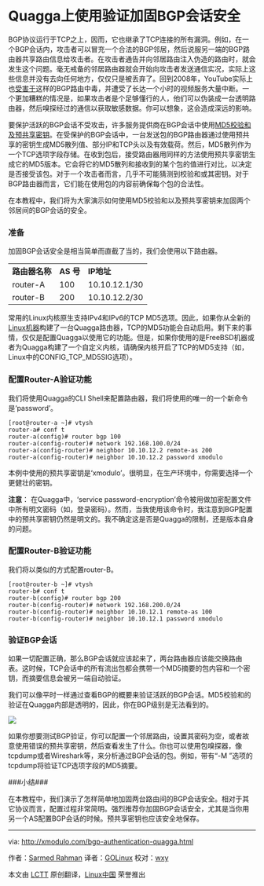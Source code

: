 Quagga上使用验证加固BGP会话安全
================================================================================
BGP协议运行于TCP之上，因而，它也继承了TCP连接的所有漏洞。例如，在一个BGP会话内，攻击者可以冒充一个合法的BGP邻居，然后说服另一端的BGP路由器共享路由信息给攻击者。在攻击者通告并向邻居路由注入伪造的路由时，就会发生这个问题。毫无戒备的邻居路由器就会开始向攻击者发送通信实况，实际上这些信息并没有去向任何地方，仅仅只是被丢弃了。回到2008年，YouTube实际上也[受害于][1]这样的BGP路由中毒，并遭受了长达一个小时的视频服务大量中断。一个更加糟糕的情况是，如果攻击者是个足够懂行的人，他们可以伪装成一台透明路由器，然后嗅探经过的通信以获取敏感数据。你可以想象，这会造成深远的影响。

要保护活跃的BGP会话不受攻击，许多服务提供商在BGP会话中使用[MD5校验和及预共享密钥][2]。在受保护的BGP会话中，一台发送包的BGP路由器通过使用预共享的密钥生成MD5散列值、部分IP和TCP头以及有效载荷。然后，MD5散列作为一个TCP选项字段存储。在收到包后，接受路由器用同样的方法使用预共享密钥生成它的MD5版本。它会将它的MD5散列和接收到的某个包的值进行对比，以决定是否接受该包。对于一个攻击者而言，几乎不可能猜测到校验和或其密钥。对于BGP路由器而言，它们能在使用包的内容前确保每个包的合法性。

在本教程中，我们将为大家演示如何使用MD5校验和以及预共享密钥来加固两个邻居间的BGP会话的安全。

### 准备 ###

加固BGP会话安全是相当简单而直截了当的，我们会使用以下路由器。

<table id="content">
<tbody><tr>
<td><b>路由器名称</b></td>
<td><b>AS 号</b></td>
<td><b>IP地址</b></td>
</tr>
<tr>
<td>router-A</td>
<td>100</td>
<td>10.10.12.1/30</td>
</tr>
<tr>
<td>router-B</td>
<td>200</td>
<td>10.10.12.2/30</td>
</tr>
</tbody></table>

常用的Linux内核原生支持IPv4和IPv6的TCP MD5选项。因此，如果你从全新的[Linux机器][3]构建了一台Quagga路由器，TCP的MD5功能会自动启用。剩下来的事情，仅仅是配置Quagga以使用它的功能。但是，如果你使用的是FreeBSD机器或者为Quagga构建了一个自定义内核，请确保内核开启了TCP的MD5支持（如，Linux中的CONFIG_TCP_MD5SIG选项）。

### 配置Router-A验证功能 ###

我们将使用Quagga的CLI Shell来配置路由器，我们将使用的唯一的一个新命令是‘password’。

    [root@router-a ~]# vtysh
    router-a# conf t
    router-a(config)# router bgp 100
    router-a(config-router)# network 192.168.100.0/24
    router-a(config-router)# neighbor 10.10.12.2 remote-as 200
    router-a(config-router)# neighbor 10.10.12.2 password xmodulo

本例中使用的预共享密钥是‘xmodulo’。很明显，在生产环境中，你需要选择一个更健壮的密钥。

**注意**： 在Quagga中，‘service password-encryption’命令被用做加密配置文件中所有明文密码（如，登录密码）。然而，当我使用该命令时，我注意到BGP配置中的预共享密钥仍然是明文的。我不确定这是否是Quagga的限制，还是版本自身的问题。

### 配置Router-B验证功能 ###

我们将以类似的方式配置router-B。

    [root@router-b ~]# vtysh
    router-b# conf t
    router-b(config)# router bgp 200
    router-b(config-router)# network 192.168.200.0/24
    router-b(config-router)# neighbor 10.10.12.1 remote-as 100
    router-b(config-router)# neighbor 10.10.12.1 password xmodulo

### 验证BGP会话 ###

如果一切配置正确，那么BGP会话就应该起来了，两台路由器应该能交换路由表。这时候，TCP会话中的所有流出包都会携带一个MD5摘要的包内容和一个密钥，而摘要信息会被另一端自动验证。

我们可以像平时一样通过查看BGP的概要来验证活跃的BGP会话。MD5校验和的验证在Quagga内部是透明的，因此，你在BGP级别是无法看到的。

![](https://farm8.staticflickr.com/7621/16837774368_e9ff66b370_c.jpg)

如果你想要测试BGP验证，你可以配置一个邻居路由，设置其密码为空，或者故意使用错误的预共享密钥，然后查看发生了什么。你也可以使用包嗅探器，像tcpdump或者Wireshark等，来分析通过BGP会话的包。例如，带有“-M <secret>”选项的tcpdump将验证TCP选项字段的MD5摘要。

###小结###

在本教程中，我们演示了怎样简单地加固两台路由间的BGP会话安全。相对于其它协议而言，配置过程非常简明。强烈推荐你加固BGP会话安全，尤其是当你用另一个AS配置BGP会话的时候。预共享密钥也应该安全地保存。

--------------------------------------------------------------------------------

via: http://xmodulo.com/bgp-authentication-quagga.html

作者：[Sarmed Rahman][a]
译者：[GOLinux](https://github.com/GOLinux)
校对：[wxy](https://github.com/wxy)

本文由 [LCTT](https://github.com/LCTT/TranslateProject) 原创翻译，[Linux中国](http://linux.cn/) 荣誉推出

[a]:http://xmodulo.com/author/sarmed
[1]:http://research.dyn.com/2008/02/pakistan-hijacks-youtube-1/
[2]:http://tools.ietf.org/html/rfc2385
[3]:https://linux.cn/article-4232-1.html
